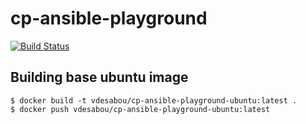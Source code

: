 # cp-ansible-playground

[![Build Status](https://travis-ci.com/vdesabou/cp-ansible-playground.svg?branch=master)](https://travis-ci.com/vdesabou/cp-ansible-playground)

## Building base ubuntu image

```
$ docker build -t vdesabou/cp-ansible-playground-ubuntu:latest .
$ docker push vdesabou/cp-ansible-playground-ubuntu:latest
```
